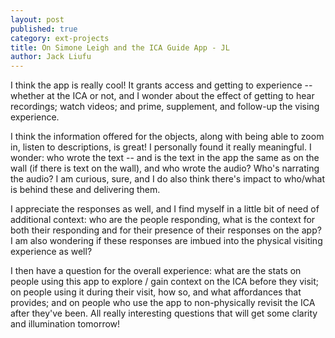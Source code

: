 ```yaml
---
layout: post
published: true
category: ext-projects
title: On Simone Leigh and the ICA Guide App - JL
author: Jack Liufu
---
```

I think the app is really cool! It grants access and getting to experience -- whether at the ICA or not, and I wonder about the effect of getting to hear recordings; watch videos; and prime, supplement, and follow-up the vising experience. 

I think the information offered for the objects, along with being able to zoom in, listen to descriptions, is great! I personally found it really meaningful. I wonder: who wrote the text -- and is the text in the app the same as on the wall (if there is text on the wall), and who wrote the audio? Who's narrating the audio? I am curious, sure, and I do also think there's impact to who/what is behind these and delivering them. 

I appreciate the responses as well, and I find myself in a little bit of need of additional context: who are the people responding, what is the context for both their responding and for their presence of their responses on the app? I am also wondering if these responses are imbued into the physical visiting experience as well?

I then have a question for the overall experience: what are the stats on people using this app to explore / gain context on the ICA before they visit; on people using it during their visit, how so, and what affordances that provides; and on people who use the app to non-physically revisit the ICA after they've been. All really interesting questions that will get some clarity and illumination tomorrow!